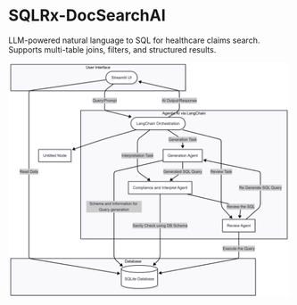 # SQLRx-DocSearchAI
LLM-powered natural language to SQL for healthcare claims search. Supports multi-table joins, filters, and structured results.

![SQLRx-DocSearchAI Architecture](assets/Architecture%20Diagram.png)